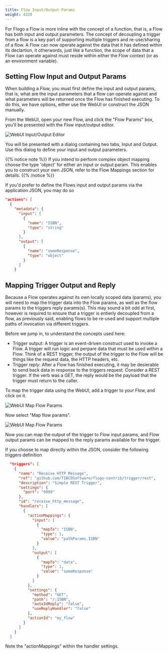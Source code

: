 ```yaml
---
title: Flow Input/Output Params
weight: 4320
---
```


For Flogo a Flow is more inline with the concept of a function, that is, a Flow has both input and output parameters.  The concept of decoupling a trigger from a flow is a key part of supporting multiple triggers and re-use/sharing of a flow. A Flow can now operate against the data that it has defined within its declartion, it otherwords, just like a function, the scope of data that a Flow can operate against must reside within either the Flow context (or as an environment variable).

## Setting Flow Input and Output Params

When building a Flow, you must first define the input and output params, that is, what are the input parameters that a flow can operate against and what parameters will be returned once the Flow has finished executing. To do this, we have options, either use the WebUI or construct the JSON manually.

From the WebUI, open your new Flow, and click the "Flow Params" box, you'll be presented with the Flow input/output editor.

![WebUI Input/Output Editor](../../images/flow-params2.png)

You will be presented with a dialog containing two tabs, Input and Output. Use this dialog to define your input and output parameters.

{{% notice note %}}
If you intend to perform complex object mapping choose the type 'object' for either an input or output param. This enables you to construct your own JSON, refer to the Flow Mappings section for details.
{{% /notice %}}

If you'd prefer to define the Flows input and output params via the application JSON, you may do so

```json
"actions": [
  {
    "metadata": {
      "input": [
        {
          "name": "ISBN",
          "type": "string"
        }
      ],
      "output": [
        {
          "name": "someResponse",
          "type": "object"
        }
      ]
    }
```

## Mapping Trigger Output and Reply

Because a Flow operates against its own locally scoped data (params), you will need to map the trigger data into the Flow params, as well as the flow params to the triggers reply params(s). This may sound a bit odd at first, however is required to ensure that a trigger is entierly decoupled from a flow, as previously said, enabling flows to be re-used and support multiple paths of invocation via different triggers.

Before we jump in, to understand the concepts used here:

- Trigger output: A trigger is an event-driven construct used to invoke a Flow. A trigger will run logic and perpare data that must be used within a Flow. Think of a REST trigger, the output of the trigger to the Flow will be things like the request data, the HTTP headers, etc.
- Trigger reply: After a Flow has finished executing, it may be desierable to send back data in response to the triggers request. Consider a REST trigger. If the verb was a GET, the reply would be the payload that the trigger must return to the caller.

To map the trigger data using the WebUI, add a trigger to your Flow, and click on it.

![WebUI Map Flow Params](../../images/map-trigger1.png)

Now select "Map flow params".

![WebUI Map Flow Params](../../images/map-trigger2.png)

Now you can map the output of the trigger to Flow input params, and Flow output params can be mapped to the reply params available for the trigger.

If you choose to map directly within the JSON, consider the following triggers definition

```json
  "triggers": [
    {
      "name": "Receive HTTP Message",
      "ref": "github.com/TIBCOSoftware/flogo-contrib/trigger/rest",
      "description": "Simple REST Trigger",
      "settings": {
        "port": "9099"
      },
      "id": "receive_http_message",
      "handlers": [
        {
          "actionMappings": {
            "input": [
              {
                "mapTo": "ISBN",
                "type": 1,
                "value": "pathParams.ISBN"
              }
            ],
            "output": [
              {
                "mapTo": "data",
                "type": 1,
                "value": "someResponse"
              }
            ]
          },
          "settings": {
            "method": "GET",
            "path": "/:ISBN",
            "autoIdReply": "false",
            "useReplyHandler": "false"
          },
          "actionId": "my_flow"
        }
      ]
    }
  ]
```

Note the "actionMappings" within the handler settings.
